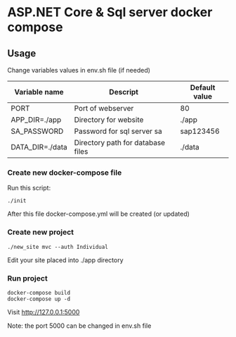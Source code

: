 # ASP.NET Core & Sql server docker compose 

## Usage
Change variables values in env.sh file (if needed)

| Variable name   | Descript                          | Default value |
|-----------------|-----------------------------------|---------------|
| PORT            | Port of webserver                 |            80 |
| APP_DIR=./app   | Directory for website             |         ./app |
| SA_PASSWORD     | Password for sql server sa        |     sap123456 |
| DATA_DIR=./data | Directory path for database files |        ./data |


### Create new docker-compose file
Run this script:
```
./init
```

After this file docker-compose.yml will be created (or updated)

### Create new project
```
./new_site mvc --auth Individual
```

Edit your site placed into ./app directory

### Run project

```
docker-compose build
docker-compose up -d 
```

Visit http://127.0.0.1:5000 

Note: the port 5000 can be changed in env.sh file
